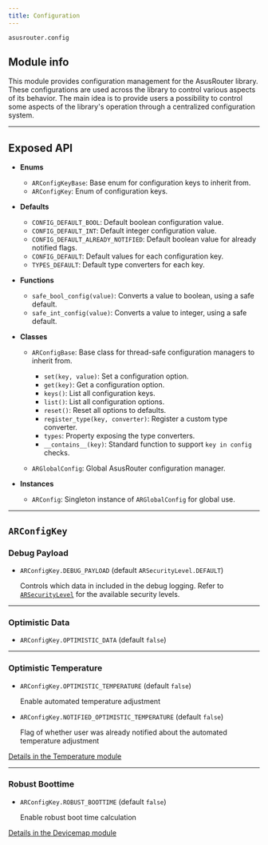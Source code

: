 ```yaml
---
title: Configuration
---
```


`asusrouter.config`

## Module info

This module provides configuration management for the AsusRouter library. These configurations are used across the library to control various aspects of its behavior. The main idea is to provide users a possibility to control some aspects of the library's operation through a centralized configuration system.

---

## Exposed API

- **Enums**

  - `ARConfigKeyBase`: Base enum for configuration keys to inherit from.
  - `ARConfigKey`: Enum of configuration keys.

- **Defaults**

  - `CONFIG_DEFAULT_BOOL`: Default boolean configuration value.
  - `CONFIG_DEFAULT_INT`: Default integer configuration value.
  - `CONFIG_DEFAULT_ALREADY_NOTIFIED`: Default boolean value for already notified flags.
  - `CONFIG_DEFAULT`: Default values for each configuration key.
  - `TYPES_DEFAULT`: Default type converters for each key.

- **Functions**

  - `safe_bool_config(value)`: Converts a value to boolean, using a safe default.
  - `safe_int_config(value)`: Converts a value to integer, using a safe default.

- **Classes**

  - `ARConfigBase`: Base class for thread-safe configuration managers to inherit from.

    - `set(key, value)`: Set a configuration option.
    - `get(key)`: Get a configuration option.
    - `keys()`: List all configuration keys.
    - `list()`: List all configuration options.
    - `reset()`: Reset all options to defaults.
    - `register_type(key, converter)`: Register a custom type converter.
    - `types`: Property exposing the type converters.
    - `__contains__(key)`: Standard function to support `key in config` checks.

  - `ARGlobalConfig`: Global AsusRouter configuration manager.

- **Instances**

  - `ARConfig`: Singleton instance of `ARGlobalConfig` for global use.

---

## `ARConfigKey`

### Debug Payload

- `ARConfigKey.DEBUG_PAYLOAD` (default `ARSecurityLevel.DEFAULT`)

  Controls which data in included in the debug logging. Refer to [`ARSecurityLevel`](/library/tools/security.md#arsecuritylevel) for the available security levels.

---

### Optimistic Data

- `ARConfigKey.OPTIMISTIC_DATA` (default `false`)

---

### Optimistic Temperature

- `ARConfigKey.OPTIMISTIC_TEMPERATURE` (default `false`)

  Enable automated temperature adjustment

- `ARConfigKey.NOTIFIED_OPTIMISTIC_TEMPERATURE` (default `false`)

  Flag of whether user was already notified about the automated temperature adjustment

[Details in the Temperature module](/library/modules/endpoint/temperature.md)

---

### Robust Boottime

- `ARConfigKey.ROBUST_BOOTTIME` (default `false`)

  Enable robust boot time calculation

[Details in the Devicemap module](/library/modules/endpoint/devicemap.md)
